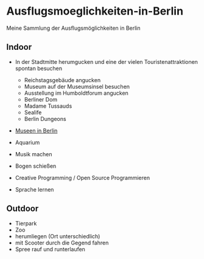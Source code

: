 # Ausflugsmoeglichkeiten-in-Berlin
Meine Sammlung der Ausflugsmöglichkeiten in Berlin

## Indoor

- In der Stadtmitte herumgucken und eine der vielen Touristenattraktionen spontan besuchen
    - Reichstagsgebäude angucken
    - Museum auf der Museumsinsel besuchen
    - Ausstellung im Humboldtforum angucken
    - Berliner Dom
    - Madame Tussauds
    - Sealife
    - Berlin Dungeons

- [Museen in Berlin](./www_berlin_de_slash_museen.txt)
- Aquarium
- Musik machen
- Bogen schießen
- Creative Programming / Open Source Programmieren
- Sprache lernen


## Outdoor

- Tierpark
- Zoo
- herumliegen (Ort unterschiedlich)
- mit Scooter durch die Gegend fahren
- Spree rauf und runterlaufen
